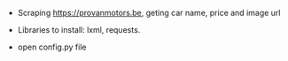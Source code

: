 * Scraping https://provanmotors.be, geting car name, price and image url

* Libraries to install: lxml, requests.

* open config.py file
